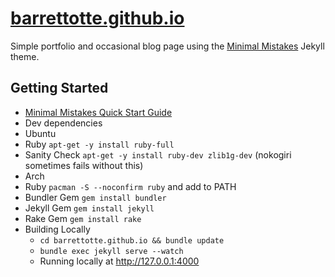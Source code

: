 # [barrettotte.github.io](https://barrettotte.github.io/)

Simple portfolio and occasional blog page using the [Minimal Mistakes](https://github.com/mmistakes/minimal-mistakes) Jekyll theme.


## Getting Started
* [Minimal Mistakes Quick Start Guide](https://mmistakes.github.io/minimal-mistakes/docs/quick-start-guide/)
* Dev dependencies 
 * Ubuntu
  * Ruby ```apt-get -y install ruby-full```
  * Sanity Check ```apt-get -y install ruby-dev zlib1g-dev``` (nokogiri sometimes fails without this)
 * Arch
  * Ruby ```pacman -S --noconfirm ruby``` and add to PATH
 * Bundler Gem ```gem install bundler```
 * Jekyll Gem ```gem install jekyll```
 * Rake Gem ```gem install rake```
* Building Locally
  * ```cd barrettotte.github.io && bundle update```
  * ```bundle exec jekyll serve --watch```
  * Running locally at http://127.0.0.1:4000
